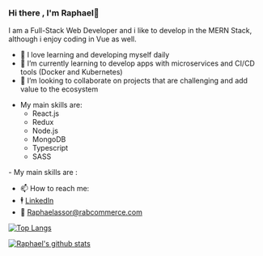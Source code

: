 ### Hi there , I'm Raphael👋

I am a Full-Stack Web Developer and i like to develop in the MERN Stack, although i enjoy coding in Vue as well. 
- 🔭 I love learning and developing myself daily
- 🌱 I’m currently learning to develop apps with microservices and CI/CD tools (Docker and Kubernetes)
- 👯 I’m looking to collaborate on projects that are challenging and add value to the ecosystem
 <ul>
<li>My main skills are:
 <ul>
  <li>React.js </li>
   <li>Redux </li>
   <li>Node.js</li>
   <li>MongoDB</li>
   <li>Typescript</li>
   <li>SASS</li>
  </ul>
 </li>
</ul>
- My main skills are : 

- 📫 How to reach me: 
- 🕴️ [LinkedIn](https://www.linkedin.com/in/raphael-assor-749602202/)
- 📧 Raphaelassor@rabcommerce.com 


[![Top Langs](https://github-readme-stats.vercel.app/api/top-langs/?username=raphaelassor)](https://github.com/raphaelassor/github-readme-stats)

[![Raphael's github stats](https://github-readme-stats.vercel.app/api?username=raphaelassor&count_private=true&show_icons=true&theme=radical&hide_rank=false)](https://github.com/raphaelassor/github-readme-stats)
